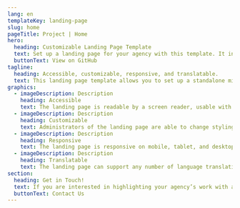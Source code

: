 ```yaml
---
lang: en
templateKey: landing-page
slug: home
pageTitle: Project | Home
hero:
  heading: Customizable Landing Page Template 
  text: Set up a landing page for your agency with this template. It includes all of the resources that you need to have an easy, compliant, secure, appealing, and sustainable landing page.
  buttonText: View on GitHub
tagline:
  heading: Accessible, customizable, responsive, and translatable.
  text: This landing page template allows you to set up a standalone microsite that highlights your program, report, plan, or other resource with NYC-approved design and technology. You can edit the template to include useful content and customize it to highlight your agency’s work. The landing page template is WCAG 2.0 compliant, and has multi-lingual support by default. The page is also responsive on mobile, tablet, and desktop platforms.
graphics:
  - imageDescription: Description
    heading: Accessible
    text: The landing page is readable by a screen reader, usable with a keyboard, and has been tested for several additional accessibility features.
  - imageDescription: Description
    heading: Customizable
    text: Administrators of the landing page are able to change styling and theming features of the page, as well as edit any necessary content.
  - imageDescription: Description
    heading: Responsive
    text: The landing page is responsive on mobile, tablet, and desktop platforms. 
  - imageDescription: Description
    heading: Translatable
    text: The landing page can support any number of language translations, including right-to-left languages.
section:
  heading: Get in Touch!
  text: If you are interested in highlighting your agency’s work with a landing page, this template is a great start and we’re happy to help you take it further. For information on how to get started, feel free to contact us.
  buttonText: Contact Us
---
```

